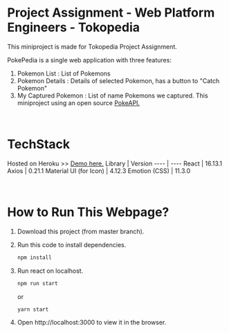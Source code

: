 # Project Assignment - Web Platform Engineers - Tokopedia
This miniproject is made for Tokopedia Project Assignment.

PokePedia is a single web application with three features: 
1. Pokemon List : List of Pokemons
2. Pokemon Details : Details of selected Pokemon, has a button to "Catch Pokemon"
3. My Captured Pokemon : List of name Pokemons we captured.
This miniproject using an open source [PokeAPI.](https://pokeapi.co/) 

<br>

# TechStack
Hosted on Heroku >> [Demo here.](https://pokedex-pokepedia.herokuapp.com/)
Library | Version
---- | ----
React | 16.13.1
Axios | 0.21.1
Material UI (for Icon) | 4.12.3
Emotion (CSS) | 11.3.0


<br>

# How to Run This Webpage?
1. Download this project (from master branch).
2. Run this code to install dependencies.
   
   ```bash
   npm install
   ```
3. Run react on localhost.
   ```bash
   npm run start
   ```
   or

    ```bash
   yarn start
   ```

4. Open http://localhost:3000 to view it in the browser.



